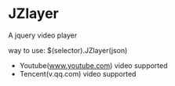 # JZlayer
A jquery video player

way to use:
$(selector).JZlayer(json)

* Youtube(www.youtube.com) video supported
* Tencent(v.qq.com) video supported